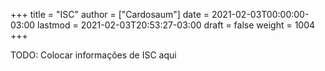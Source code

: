 +++
title = "ISC"
author = ["Cardosaum"]
date = 2021-02-03T00:00:00-03:00
lastmod = 2021-02-03T20:53:27-03:00
draft = false
weight = 1004
+++

TODO: Colocar informações de ISC aqui
